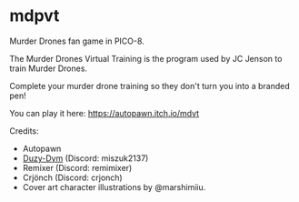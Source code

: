 # mdpvt

Murder Drones fan game in PICO-8.

The Murder Drones Virtual Training is the program used by JC Jenson to train Murder Drones.

Complete your murder drone training so they don't turn you into a branded pen!

You can play it here: https://autopawn.itch.io/mdvt

Credits:
* Autopawn
* [Duzy-Dym](https://github.com/Duzy-Dym) (Discord: miszuk2137)
* Remixer (Discord: remimixer)
* Crjönch (Discord: crjonch)
* Cover art character illustrations by @marshimiiu.

